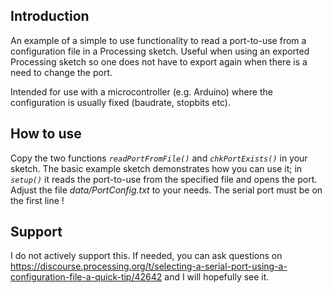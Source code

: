 ## Introduction

An example of a simple to use functionality to read a port-to-use from a configuration file in a Processing sketch. Useful when using an exported Processing sketch so one does not have to export again when there is a need to change the port.

Intended for use with a microcontroller (e.g. Arduino) where the configuration is usually fixed (baudrate, stopbits etc).

## How to use

Copy the two functions *`readPortFromFile()`* and *`chkPortExists()`* in your sketch. The basic example sketch demonstrates how you can use it; in *`setup()`* it reads the port-to-use from the specified file and opens the port.
Adjust the file *data/PortConfig.txt* to your needs. The serial port must be on the first line !

## Support
I do not actively support this. If needed, you can ask questions on https://discourse.processing.org/t/selecting-a-serial-port-using-a-configuration-file-a-quick-tip/42642 and I will hopefully see it.